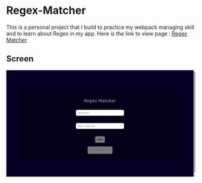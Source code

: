 # Regex-Matcher
This is a personal project that I build to practice my webpack managing skill and to learn about Regex in my app.
Here is the link to view page :
[Regex Matcher](AnouarBF.github.io/Regex-Matcher)

## Screen 
![Screen-shot](./Screenshot.png)


